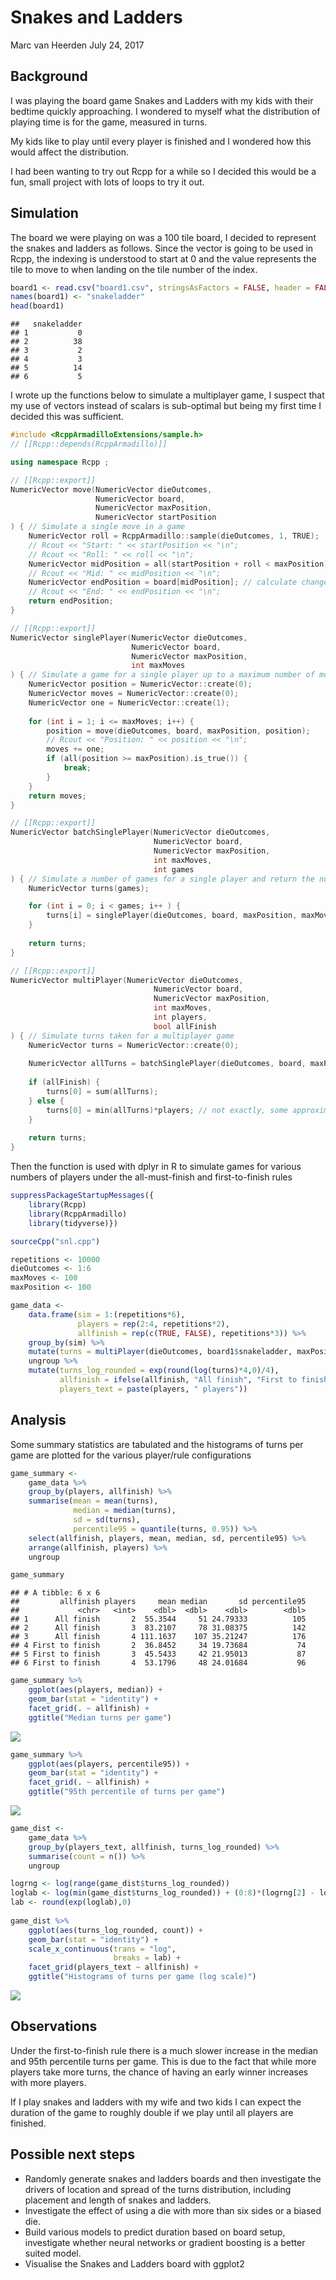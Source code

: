 Snakes and Ladders
================
Marc van Heerden
July 24, 2017

Background
----------

I was playing the board game Snakes and Ladders with my kids with their bedtime quickly approaching. I wondered to myself what the distribution of playing time is for the game, measured in turns.

My kids like to play until every player is finished and I wondered how this would affect the distribution.

I had been wanting to try out Rcpp for a while so I decided this would be a fun, small project with lots of loops to try it out.

Simulation
----------

The board we were playing on was a 100 tile board, I decided to represent the snakes and ladders as follows. Since the vector is going to be used in Rcpp, the indexing is understood to start at 0 and the value represents the tile to move to when landing on the tile number of the index.

``` r
board1 <- read.csv("board1.csv", stringsAsFactors = FALSE, header = FALSE)
names(board1) <- "snakeladder"
head(board1)
```

    ##   snakeladder
    ## 1           0
    ## 2          38
    ## 3           2
    ## 4           3
    ## 5          14
    ## 6           5

I wrote up the functions below to simulate a multiplayer game, I suspect that my use of vectors instead of scalars is sub-optimal but being my first time I decided this was sufficient.

``` cpp
#include <RcppArmadilloExtensions/sample.h>
// [[Rcpp::depends(RcppArmadillo)]]

using namespace Rcpp ;

// [[Rcpp::export]]
NumericVector move(NumericVector dieOutcomes,
                   NumericVector board,
                   NumericVector maxPosition,
                   NumericVector startPosition
) { // Simulate a single move in a game
    NumericVector roll = RcppArmadillo::sample(dieOutcomes, 1, TRUE);
    // Rcout << "Start: " << startPosition << "\n";
    // Rcout << "Roll: " << roll << "\n";
    NumericVector midPosition = all(startPosition + roll < maxPosition).is_true() ? startPosition + roll : maxPosition;
    // Rcout << "Mid: " << midPosition << "\n";
    NumericVector endPosition = board[midPosition]; // calculate change in position due to a snake or a ladder
    // Rcout << "End: " << endPosition << "\n";
    return endPosition;
}

// [[Rcpp::export]]
NumericVector singlePlayer(NumericVector dieOutcomes,
                           NumericVector board,
                           NumericVector maxPosition,
                           int maxMoves
) { // Simulate a game for a single player up to a maximum number of moves
    NumericVector position = NumericVector::create(0);
    NumericVector moves = NumericVector::create(0);
    NumericVector one = NumericVector::create(1);
    
    for (int i = 1; i <= maxMoves; i++) {
        position = move(dieOutcomes, board, maxPosition, position);
        // Rcout << "Position: " << position << "\n";
        moves += one;
        if (all(position >= maxPosition).is_true()) {
            break;
        }
    }
    return moves;
}

// [[Rcpp::export]]
NumericVector batchSinglePlayer(NumericVector dieOutcomes,
                                NumericVector board,
                                NumericVector maxPosition,
                                int maxMoves,
                                int games
) { // Simulate a number of games for a single player and return the number of turns per game
    NumericVector turns(games);

    for (int i = 0; i < games; i++ ) {
        turns[i] = singlePlayer(dieOutcomes, board, maxPosition, maxMoves)[0]; 
    }
    
    return turns;
}

// [[Rcpp::export]]
NumericVector multiPlayer(NumericVector dieOutcomes,
                                NumericVector board,
                                NumericVector maxPosition,
                                int maxMoves,
                                int players,
                                bool allFinish
) { // Simulate turns taken for a multiplayer game
    NumericVector turns = NumericVector::create(0);
    
    NumericVector allTurns = batchSinglePlayer(dieOutcomes, board, maxPosition, maxMoves, players);
    
    if (allFinish) {
        turns[0] = sum(allTurns);
    } else {
        turns[0] = min(allTurns)*players; // not exactly, some approximation here with slight upward bias
    }
    
    return turns;
}
```

Then the function is used with dplyr in R to simulate games for various numbers of players under the all-must-finish and first-to-finish rules

``` r
suppressPackageStartupMessages({
    library(Rcpp)
    library(RcppArmadillo)
    library(tidyverse)})

sourceCpp("snl.cpp")

repetitions <- 10000
dieOutcomes <- 1:6
maxMoves <- 100
maxPosition <- 100

game_data <- 
    data.frame(sim = 1:(repetitions*6),
               players = rep(2:4, repetitions*2),
               allfinish = rep(c(TRUE, FALSE), repetitions*3)) %>%
    group_by(sim) %>%
    mutate(turns = multiPlayer(dieOutcomes, board1$snakeladder, maxPosition, maxMoves, players, allfinish)) %>% 
    ungroup %>%
    mutate(turns_log_rounded = exp(round(log(turns)*4,0)/4),
           allfinish = ifelse(allfinish, "All finish", "First to finish"),
           players_text = paste(players, " players"))
```

Analysis
--------

Some summary statistics are tabulated and the histograms of turns per game are plotted for the various player/rule configurations

``` r
game_summary <- 
    game_data %>%
    group_by(players, allfinish) %>%
    summarise(mean = mean(turns),
              median = median(turns),
              sd = sd(turns),
              percentile95 = quantile(turns, 0.95)) %>%
    select(allfinish, players, mean, median, sd, percentile95) %>%
    arrange(allfinish, players) %>%
    ungroup

game_summary
```

    ## # A tibble: 6 x 6
    ##         allfinish players     mean median       sd percentile95
    ##             <chr>   <int>    <dbl>  <dbl>    <dbl>        <dbl>
    ## 1      All finish       2  55.3544     51 24.79333          105
    ## 2      All finish       3  83.2107     78 31.08375          142
    ## 3      All finish       4 111.1637    107 35.21247          176
    ## 4 First to finish       2  36.8452     34 19.73684           74
    ## 5 First to finish       3  45.5433     42 21.95013           87
    ## 6 First to finish       4  53.1796     48 24.01684           96

``` r
game_summary %>%
    ggplot(aes(players, median)) +
    geom_bar(stat = "identity") +
    facet_grid(. ~ allfinish) +
    ggtitle("Median turns per game")
```

![](README_files/figure-markdown_github-ascii_identifiers/unnamed-chunk-4-1.png)

``` r
game_summary %>%
    ggplot(aes(players, percentile95)) +
    geom_bar(stat = "identity") +
    facet_grid(. ~ allfinish) +
    ggtitle("95th percentile of turns per game")
```

![](README_files/figure-markdown_github-ascii_identifiers/unnamed-chunk-4-2.png)

``` r
game_dist <- 
    game_data %>%
    group_by(players_text, allfinish, turns_log_rounded) %>%
    summarise(count = n()) %>%
    ungroup

logrng <- log(range(game_dist$turns_log_rounded))
loglab <- log(min(game_dist$turns_log_rounded)) + (0:8)*(logrng[2] - logrng[1])/8
lab <- round(exp(loglab),0)
    
game_dist %>%
    ggplot(aes(turns_log_rounded, count)) +
    geom_bar(stat = "identity") +
    scale_x_continuous(trans = "log",
                       breaks = lab) +
    facet_grid(players_text ~ allfinish) +
    ggtitle("Histograms of turns per game (log scale)")
```

![](README_files/figure-markdown_github-ascii_identifiers/unnamed-chunk-4-3.png)

Observations
------------

Under the first-to-finish rule there is a much slower increase in the median and 95th percentile turns per game. This is due to the fact that while more players take more turns, the chance of having an early winner increases with more players.

If I play snakes and ladders with my wife and two kids I can expect the duration of the game to roughly double if we play until all players are finished.

Possible next steps
-------------------

-   Randomly generate snakes and ladders boards and then investigate the drivers of location and spread of the turns distribution, including placement and length of snakes and ladders.
-   Investigate the effect of using a die with more than six sides or a biased die.
-   Build various models to predict duration based on board setup, investigate whether neural networks or gradient boosting is a better suited model.
-   Visualise the Snakes and Ladders board with ggplot2
